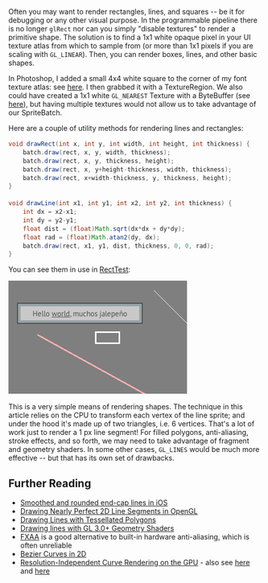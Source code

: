 Often you may want to render rectangles, lines, and squares -- be it for debugging or any other visual purpose. In the programmable pipeline there is no longer `glRect` nor can you simply "disable textures" to render a primitive shape. The solution is to find a 1x1 white opaque pixel in your UI texture atlas from which to sample from (or more than 1x1 pixels if you are scaling with `GL_LINEAR`). Then, you can render boxes, lines, and other basic shapes. 

In Photoshop, I added a small 4x4 white square to the corner of my font texture atlas: see [here](https://github.com/mattdesl/lwjgl-basics/blob/master/test/res/ptsans_00.png). I then grabbed it with a TextureRegion. We also could have created a 1x1 white `GL_NEAREST` Texture with a ByteBuffer (see [here](https://github.com/mattdesl/lwjgl-basics/wiki/Java-NIO-Buffers)), but having multiple textures would not allow us to take advantage of our SpriteBatch. 

Here are a couple of utility methods for rendering lines and rectangles:

```java
void drawRect(int x, int y, int width, int height, int thickness) {
	batch.draw(rect, x, y, width, thickness);
	batch.draw(rect, x, y, thickness, height);
	batch.draw(rect, x, y+height-thickness, width, thickness);
	batch.draw(rect, x+width-thickness, y, thickness, height);
}

void drawLine(int x1, int y1, int x2, int y2, int thickness) {
	int dx = x2-x1;
	int dy = y2-y1;
	float dist = (float)Math.sqrt(dx*dx + dy*dy);
	float rad = (float)Math.atan2(dy, dx);
	batch.draw(rect, x1, y1, dist, thickness, 0, 0, rad); 
}
```

You can see them in use in [RectTest](https://github.com/mattdesl/lwjgl-basics/blob/master/test/mdesl/test/RectTest.java):

![Lines](images/C89nu.png)

This is a very simple means of rendering shapes. The technique in this article relies on the CPU to transform each vertex of the line sprite; and under the hood it's made up of two triangles, i.e. 6 vertices. That's a lot of work just to render a 1 px line segment! For filled polygons, anti-aliasing, stroke effects, and so forth, we may need to take advantage of fragment and geometry shaders. In some other cases, `GL_LINES` would be much more effective -- but that has its own set of drawbacks.


## Further Reading

- [Smoothed and rounded end-cap lines in iOS](http://programming4.us/multimedia/3348.aspx)
- [Drawing Nearly Perfect 2D Line Segments in OpenGL](http://www.codeproject.com/Articles/199525/Drawing-nearly-perfect-2D-line-segments-in-OpenGL)
- [Drawing Lines with Tessellated Polygons](http://www.codeproject.com/Articles/226569/Drawing-polylines-by-tessellation) 
- [Drawing lines with GL 3.0+ Geometry Shaders](http://prideout.net/blog/?p=61)
- [FXAA](http://developer.download.nvidia.com/assets/gamedev/files/sdk/11/FXAA_WhitePaper.pdf) is a good alternative to built-in hardware anti-aliasing, which is often unreliable
- [Bezier Curves in 2D](http://www.codeproject.com/Articles/25237/Bezier-Curves-Made-Simple)
- [Resolution-Independent Curve Rendering on the GPU](http://research.microsoft.com/en-us/um/people/cloop/loopblinn05.pdf) - also see [here](http://www.pixelnerve.com/v/2010/05/11/evaluate-a-cubic-bezier-on-gpu/) and [here](http://web.engr.oregonstate.edu/~mjb/glman/ClassNotes/geometry_shader.pdf)